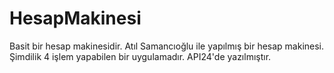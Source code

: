 # HesapMakinesi
Basit bir hesap makinesidir. Atıl Samancıoğlu ile yapılmış bir hesap makinesi.
Şimdilik 4 işlem yapabilen bir uygulamadır. API24'de yazılmıştır.
